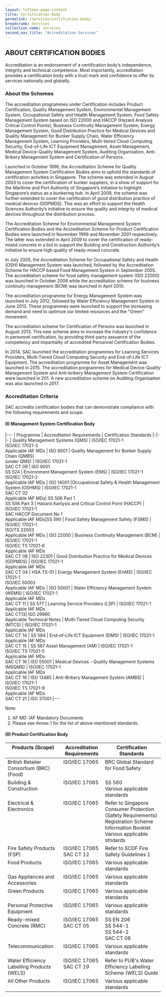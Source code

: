```yaml
---
layout: leftnav-page-content
title: Certification Body
permalink: /services/certifcation-body/
breadcrumb: Services
collection_name: services
second_nav_title: "Accreditation Services"
---
```

## ABOUT CERTIFICATION BODIES

Accreditation is an endorsement of a certification body’s independence, integrity and technical competence. Most importantly, accreditation provides a certification body with a trust mark and confidence to offer its services nationally and globally.

### About the Schemes

The accreditation programmes under Certification includes Product Certification, Quality Management System, Environmental Management System, Occupational Safety and Health Management System, Food Safety Management System based on ISO 22000 and HACCP (Hazard Analysis Critical Control Points), Business Continuity Management System, Energy Management System, Good Distribution Practice for Medical Devices and Quality Management for Bunker Supply Chain, Water Efficiency Management System, Learning Providers, Multi-tiered Cloud Computing Security, End-of-Life ICT Equipment Management, Asset Management, Medical Device-Quality Management System, Auditing Organisation, Anti-Bribery Management System and Certification of Persons.
 
Launched in October 1996, the Accreditation Scheme for Quality Management System Certification Bodies aims to uphold the standards of certification activities in Singapore. The scheme was extended in August 2003 to cover the certification of bunker suppliers, in a show of support for the Maritime and Port Authority of Singapore’s initiative to highlight Singapore’s status as a bunkering hub. In April 2008, the scheme was further extended to cover the certification of good distribution practice of medical devices (GDPMDS). This was an effort to support the Health Sciences Authority’s initiative to ensure the quality and integrity of medical devices throughout the distribution process.
 
The Accreditation Scheme for Environmental Management System Certification Bodies and the Accreditation Scheme for Product Certification Bodies were launched in November 1999 and November 2001 respectively. The latter was extended in April 2009 to cover the certification of ready-mixed concrete in a bid to support the Building and Construction Authority’s initiative to ensure high quality of ready-mixed concrete.
 
In July 2005, the Accreditation Scheme for Occupational Safety and Health (OSH) Management System was launched, followed by the Accreditation Scheme for HACCP based Food Management System in September 2005. The accreditation scheme for food safety management system (ISO 22000) was launched in October 2006 while the accreditation scheme for business continuity management (BCM) was launched in April 2010.
 
The accreditation programme for Energy Management System was launched in July 2012, followed by Water Efficiency Management System in June 2013. These programmes were launched to support the increasing demand and need to optimize our limited resources and the "Green" movement.
 
The accreditation scheme for Certification of Persons was launched in August 2013. This new scheme aims to increase the industry's confidence in personnel certification, by providing third-party assuance of the competency and impartiality of accredited Perosnnel Certification Bodies.
 
In 2014, SAC launched the accreditation programmes for Learning Services Providers, Multi-Tiered Cloud Computing Security and End-of-Life ICT Equipment. The accreditation programme for Asset Management was launched in 2015. The accreditation programmes for Medical Device-Quality Management System and Anti-bribery Management System Certification were launched in 201. A new accreditation scheme on Auditing Organisation was also launched in 2017.

### Accreditation Criteria

SAC accredits certification bodies that can demonstrate compliance with the following requirements and scope:

#### (I) Management System Certification Body

|---
| Programme | Accreditation Requirements | Certification Standards 
|-|-|-
| Quality Management Systems (QMS) | ISO/IEC 17021-1<br/>ISO/IEC 17021-3<br/>Applicable IAF MDs | ISO 9001
| Quality Management for Bunker Supply Chain (QMBS)<br/>(under QMS) | ISO/IEC 17021-1<br/>SAC CT 09 | ISO 9001<br/>SS 524
| Environment Management System (EMS) | ISO/IEC 17021-1<br/>ISO/IEC 17021-2<br/>Applicable IAF MDs | ISO 14001
|Occupational Safety & Health Management System (OSHMS) | ISO/IEC 17021-1<br/>SAC CT 02<br/>Applicable IAF MDs| SS 506 Part 1<br/>SS 506 Part 3
| Hazard Aanlysis and Critical Control Point (HACCP) | ISO/IEC 17021-1<br/>SAC HACCP Document No 1<br/>Applicable IAF MDs|SS 590
| Food Safety Management Safety (FSMS) | ISO/IEC 17021-1<br/>ISO/TS 22003<br/>Applicable IAF MDs | ISO 22000
| Business Continuity Management (BCM) | ISO/IEC 17021-1<br/>ISO/IEC TS 17021-6<br/>Applicable IAF MDs<br/>SAC CT 08 | ISO 22301
| Good Distribution Practice for Medical Devices (GDPMDS) | ISO/IEC 17021-1<br/>Applicable IAF MDs<br/>SAC CT 04 | HSA TS-01 
| Energy Management System (EnMS) | ISO/IEC 17021-1<br/>ISO/IEC 50003<br/>Applicable IAF MDs | ISO 50001
| Water Efficiency Management System (WEMS) | ISO/IEC 17021-1<br/>Applicable IAF MDs<br/>SAC CT 11 | SS 577
| Learning Service Providers (LSP) | ISO/IEC 17021-1<br/>Applicable IAF MDs<br/>SAC CT13| ISO 29990<br/>Applicable Technical Notes 
| Multi-Tiered Cloud Computing Security (MTCS) | ISO/IEC 17021-1<br/>Applicable IAF MDs <br/>SAC CT 14 | SS 584
| End-of-Life ICT Equipment (EIMS) | ISO/IEC 17021-1<br/>Applicable IAF MDs<br/>SAC CT 15 | SS 587 
Asset Management (AM) | ISO/IEC 17021-1<br/>ISO/IEC TS 17021-5<br/>Applicable IAF MDs <br/>SAC CT 16 | ISO 55001 
| Medical Devices - Quality Management Systems (MSQMS) | ISO/IEC 17021-1<br/>Applicable IAF MDs<br/>SAC CT 18 | ISO 13485 
| Anti-Bribery Management System (AMBS) | ISO/IEC 17021-1<br/>ISO/IEC TS 17021-9<br/>Applicable IAF MDs<br/>SAC CT 21 | ISO 37001
|---

Note:   
1. AF MD: IAF Mandatory Documents 
2. Please see Annex 1 for the list of above-mentioned standards.

#### (II) Product Certification Body
<table>
  <thead>
    <tr>
      <th valign="top" style="border-width:1px;">Products (Scope)</th>
      <th valign="top" style="border-width:1px;">Accreditation Requirements</th>
      <th valign="top" style="border-width:1px;">Certification Standards</th>
    </tr>
  </thead>
  <tbody>
    <tr>
      <td valign="top" style="border-width:1px;">British Retailer Consortium (BRC) (Food)</td>
      <td valign="top" style="border-width:1px;">ISO/IEC 17065</td>
      <td valign="top" style="border-width:1px;">BRC Global Standard for Food Safety</td>
    </tr>
    <tr>
      <td valign="top" style="border-width:1px;">Building & Construction</td>
      <td valign="top" style="border-width:1px;">ISO/IEC 17065</td>
      <td valign="top" style="border-width:1px;">SS 560<br/>Various applicable standards</td>
    </tr>
   <tr>
      <td valign="top" style="border-width:1px;">Electrical & Electronics</td>
      <td valign="top" style="border-width:1px;">ISO/IEC 17065</td>
      <td valign="top" style="border-width:1px;">Refer to Singapore Consumer Protection (Safety Requirements) Registration Scheme Information Booklet<br/>Various applicable stndards</td>
    </tr>
    <tr>
      <td valign="top" style="border-width:1px;">Fire Safety Products (FSP)</td>
      <td valign="top" style="border-width:1px;">ISO/IEC 17065<br/>SAC CT 12</td>
      <td valign="top" style="border-width:1px;">Refer to SCDF Fire Safety Guidelines 1</td>
    </tr>
    <tr>
      <td valign="top" style="border-width:1px;">Food Products</td>
      <td valign="top" style="border-width:1px;">ISO/IEC 17065</td>
      <td valign="top" style="border-width:1px;">Various applicable standards</td>
    </tr>
    <tr>
      <td valign="top" style="border-width:1px;">Gas Appliances and Accessories</td>
      <td valign="top" style="border-width:1px;">ISO/IEC 17065</td>
      <td valign="top" style="border-width:1px;">Various applicable standards</td>
    </tr>
    <tr>
      <td valign="top" style="border-width:1px;">Green Products </td>
      <td valign="top" style="border-width:1px;">ISO/IEC 17065</td>
      <td valign="top" style="border-width:1px;">Various applicable standards</td>
    </tr>
    <tr>
      <td valign="top" style="border-width:1px;">Personal Protective Equipment</td>
      <td valign="top" style="border-width:1px;">ISO/IEC 17065</td>
      <td valign="top" style="border-width:1px;">Various applicable standards</td>
    </tr>
    <tr>
      <td valign="top" style="border-width:1px;">Ready-mixed Concrete (RMC)</td>
      <td valign="top" style="border-width:1px;">ISO/IEC 17065<br/>SAC CT 05</td>
      <td valign="top" style="border-width:1px;">SS EN 206<br/>SS 544-1<br/>SS 544-2<br/>SAC CT 06</td>
    </tr>
    <tr>
      <td valign="top" style="border-width:1px;">Telecommunication</td>
      <td valign="top" style="border-width:1px;">ISO/IEC 17065</td>
      <td valign="top" style="border-width:1px;">Various applicable standards</td>
    </tr>
    <tr>
      <td valign="top" style="border-width:1px;">Water Efficiency Labelling Products (WELS)</td>
      <td valign="top" style="border-width:1px;">ISO/IEC 17065<br/>SAC CT 19</td>
      <td valign="top" style="border-width:1px;">Refer to PUB's Water Efficiency Labelling Scheme (WELS) Guide</td>
    </tr>
    <tr>
      <td valign="top" style="border-width:1px;">All Other Products</td>
      <td valign="top" style="border-width:1px;">ISO/IEC 17065</td>
      <td valign="top" style="border-width:1px;">Various applicable standards</td>
    </tr>
 </tbody>
</table> 
